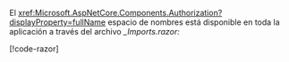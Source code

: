 El <xref:Microsoft.AspNetCore.Components.Authorization?displayProperty=fullName> espacio de nombres está disponible en toda la aplicación a través del archivo *_Imports.razor:*

[!code-razor[](imports-hosted.razor?highlight=3)]
